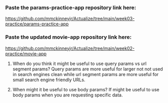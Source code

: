 ### Paste the params-practice-app repository link here:
https://github.com/mmckinneyjr/Actualize/tree/main/week03-practice/params-practice-app

### Paste the updated movie-app repository link here:
https://github.com/mmckinneyjr/Actualize/tree/main/week02-practice/movie-app

1. When do you think it might be useful to use query params vs url segment params?
  Query params are more useful for larger not not used in search engines clean while url segment params are more useful for small search engine friendly URLs.

2. When might it be useful to use body params? 
  If might be useful to use body params when you are requesting specific data. 